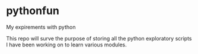 # pythonfun
My expirements with python


This repo will surve the purpose of storing all the python exploratory scripts I have been working on to learn various modules. 
